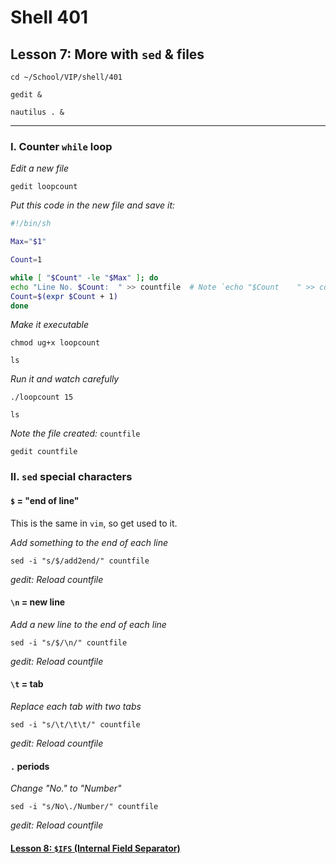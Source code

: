 # Shell 401
## Lesson 7: More with `sed` & files

`cd ~/School/VIP/shell/401`

`gedit &`

`nautilus . &`

___

### I. Counter `while` loop

*Edit a new file*

`gedit loopcount`

*Put this code in the new file and save it:*

```sh
#!/bin/sh

Max="$1"

Count=1

while [ "$Count" -le "$Max" ]; do
echo "Line No. $Count:	" >> countfile  # Note `echo "$Count	" >> countfile` contains a "tab" in the echo statement
Count=$(expr $Count + 1)
done
```

*Make it executable*

`chmod ug+x loopcount`

`ls`

*Run it and watch carefully*

`./loopcount 15`

`ls`

*Note the file created:* `countfile`

`gedit countfile`

### II. `sed` special characters

#### `$` = "end of line"

This is the same in `vim`, so get used to it.

*Add something to the end of each line*

`sed -i "s/$/add2end/" countfile`

*gedit: Reload countfile*

#### `\n` = new line

*Add a new line to the end of each line*

`sed -i "s/$/\n/" countfile`

*gedit: Reload countfile*

#### `\t` = tab

*Replace each tab with two tabs*

`sed -i "s/\t/\t\t/" countfile`

*gedit: Reload countfile*

#### `.` periods

*Change "No." to "Number"*

`sed -i "s/No\./Number/" countfile`

*gedit: Reload countfile*

#### [Lesson 8: `$IFS` (Internal Field Separator)](https://github.com/inkVerb/vip/blob/master/401-shell/Lesson-08.md)
